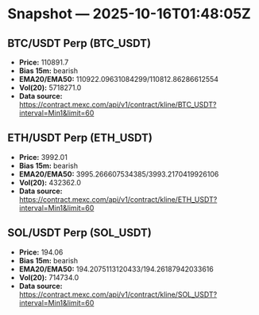 # Snapshot — 2025-10-16T01:48:05Z

## BTC/USDT Perp (BTC_USDT)
- **Price:** 110891.7
- **Bias 15m:** bearish
- **EMA20/EMA50:** 110922.09631084299/110812.86286612554
- **Vol(20):** 5718271.0
- **Data source:** https://contract.mexc.com/api/v1/contract/kline/BTC_USDT?interval=Min1&limit=60

## ETH/USDT Perp (ETH_USDT)
- **Price:** 3992.01
- **Bias 15m:** bearish
- **EMA20/EMA50:** 3995.266607534385/3993.2170419926106
- **Vol(20):** 432362.0
- **Data source:** https://contract.mexc.com/api/v1/contract/kline/ETH_USDT?interval=Min1&limit=60

## SOL/USDT Perp (SOL_USDT)
- **Price:** 194.06
- **Bias 15m:** bearish
- **EMA20/EMA50:** 194.2075113120433/194.26187942033616
- **Vol(20):** 714734.0
- **Data source:** https://contract.mexc.com/api/v1/contract/kline/SOL_USDT?interval=Min1&limit=60
